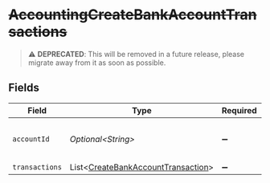 # ~~AccountingCreateBankAccountTransactions~~

> :warning: **DEPRECATED**: This will be removed in a future release, please migrate away from it as soon as possible.


## Fields

| Field                                                                                      | Type                                                                                       | Required                                                                                   | Description                                                                                | Example                                                                                    |
| ------------------------------------------------------------------------------------------ | ------------------------------------------------------------------------------------------ | ------------------------------------------------------------------------------------------ | ------------------------------------------------------------------------------------------ | ------------------------------------------------------------------------------------------ |
| `accountId`                                                                                | *Optional\<String>*                                                                        | :heavy_minus_sign:                                                                         | Unique identifier for a bank account.                                                      | 13d946f0-c5d5-42bc-b092-97ece17923ab                                                       |
| `transactions`                                                                             | List\<[CreateBankAccountTransaction](../../models/shared/CreateBankAccountTransaction.md)> | :heavy_minus_sign:                                                                         | N/A                                                                                        |                                                                                            |